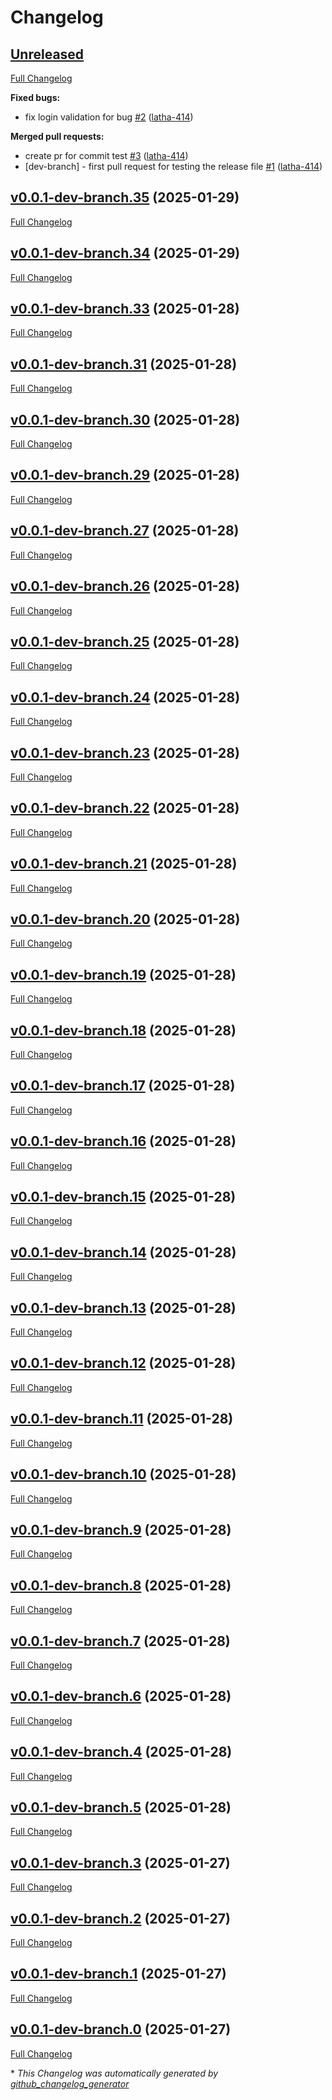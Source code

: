 # Changelog

## [Unreleased](https://github.com/latha-414/jenkins-project/tree/HEAD)

[Full Changelog](https://github.com/latha-414/jenkins-project/compare/v0.0.1-dev-branch.35...HEAD)

**Fixed bugs:**

- fix login validation for bug [\#2](https://github.com/latha-414/jenkins-project/pull/2) ([latha-414](https://github.com/latha-414))

**Merged pull requests:**

- create pr for commit test [\#3](https://github.com/latha-414/jenkins-project/pull/3) ([latha-414](https://github.com/latha-414))
- \[dev-branch\] - first pull request for testing the release file [\#1](https://github.com/latha-414/jenkins-project/pull/1) ([latha-414](https://github.com/latha-414))

## [v0.0.1-dev-branch.35](https://github.com/latha-414/jenkins-project/tree/v0.0.1-dev-branch.35) (2025-01-29)

[Full Changelog](https://github.com/latha-414/jenkins-project/compare/v0.0.1-dev-branch.34...v0.0.1-dev-branch.35)

## [v0.0.1-dev-branch.34](https://github.com/latha-414/jenkins-project/tree/v0.0.1-dev-branch.34) (2025-01-29)

[Full Changelog](https://github.com/latha-414/jenkins-project/compare/v0.0.1-dev-branch.33...v0.0.1-dev-branch.34)

## [v0.0.1-dev-branch.33](https://github.com/latha-414/jenkins-project/tree/v0.0.1-dev-branch.33) (2025-01-28)

[Full Changelog](https://github.com/latha-414/jenkins-project/compare/v0.0.1-dev-branch.31...v0.0.1-dev-branch.33)

## [v0.0.1-dev-branch.31](https://github.com/latha-414/jenkins-project/tree/v0.0.1-dev-branch.31) (2025-01-28)

[Full Changelog](https://github.com/latha-414/jenkins-project/compare/v0.0.1-dev-branch.30...v0.0.1-dev-branch.31)

## [v0.0.1-dev-branch.30](https://github.com/latha-414/jenkins-project/tree/v0.0.1-dev-branch.30) (2025-01-28)

[Full Changelog](https://github.com/latha-414/jenkins-project/compare/v0.0.1-dev-branch.29...v0.0.1-dev-branch.30)

## [v0.0.1-dev-branch.29](https://github.com/latha-414/jenkins-project/tree/v0.0.1-dev-branch.29) (2025-01-28)

[Full Changelog](https://github.com/latha-414/jenkins-project/compare/v0.0.1-dev-branch.27...v0.0.1-dev-branch.29)

## [v0.0.1-dev-branch.27](https://github.com/latha-414/jenkins-project/tree/v0.0.1-dev-branch.27) (2025-01-28)

[Full Changelog](https://github.com/latha-414/jenkins-project/compare/v0.0.1-dev-branch.26...v0.0.1-dev-branch.27)

## [v0.0.1-dev-branch.26](https://github.com/latha-414/jenkins-project/tree/v0.0.1-dev-branch.26) (2025-01-28)

[Full Changelog](https://github.com/latha-414/jenkins-project/compare/v0.0.1-dev-branch.25...v0.0.1-dev-branch.26)

## [v0.0.1-dev-branch.25](https://github.com/latha-414/jenkins-project/tree/v0.0.1-dev-branch.25) (2025-01-28)

[Full Changelog](https://github.com/latha-414/jenkins-project/compare/v0.0.1-dev-branch.24...v0.0.1-dev-branch.25)

## [v0.0.1-dev-branch.24](https://github.com/latha-414/jenkins-project/tree/v0.0.1-dev-branch.24) (2025-01-28)

[Full Changelog](https://github.com/latha-414/jenkins-project/compare/v0.0.1-dev-branch.23...v0.0.1-dev-branch.24)

## [v0.0.1-dev-branch.23](https://github.com/latha-414/jenkins-project/tree/v0.0.1-dev-branch.23) (2025-01-28)

[Full Changelog](https://github.com/latha-414/jenkins-project/compare/v0.0.1-dev-branch.22...v0.0.1-dev-branch.23)

## [v0.0.1-dev-branch.22](https://github.com/latha-414/jenkins-project/tree/v0.0.1-dev-branch.22) (2025-01-28)

[Full Changelog](https://github.com/latha-414/jenkins-project/compare/v0.0.1-dev-branch.21...v0.0.1-dev-branch.22)

## [v0.0.1-dev-branch.21](https://github.com/latha-414/jenkins-project/tree/v0.0.1-dev-branch.21) (2025-01-28)

[Full Changelog](https://github.com/latha-414/jenkins-project/compare/v0.0.1-dev-branch.20...v0.0.1-dev-branch.21)

## [v0.0.1-dev-branch.20](https://github.com/latha-414/jenkins-project/tree/v0.0.1-dev-branch.20) (2025-01-28)

[Full Changelog](https://github.com/latha-414/jenkins-project/compare/v0.0.1-dev-branch.19...v0.0.1-dev-branch.20)

## [v0.0.1-dev-branch.19](https://github.com/latha-414/jenkins-project/tree/v0.0.1-dev-branch.19) (2025-01-28)

[Full Changelog](https://github.com/latha-414/jenkins-project/compare/v0.0.1-dev-branch.18...v0.0.1-dev-branch.19)

## [v0.0.1-dev-branch.18](https://github.com/latha-414/jenkins-project/tree/v0.0.1-dev-branch.18) (2025-01-28)

[Full Changelog](https://github.com/latha-414/jenkins-project/compare/v0.0.1-dev-branch.17...v0.0.1-dev-branch.18)

## [v0.0.1-dev-branch.17](https://github.com/latha-414/jenkins-project/tree/v0.0.1-dev-branch.17) (2025-01-28)

[Full Changelog](https://github.com/latha-414/jenkins-project/compare/v0.0.1-dev-branch.16...v0.0.1-dev-branch.17)

## [v0.0.1-dev-branch.16](https://github.com/latha-414/jenkins-project/tree/v0.0.1-dev-branch.16) (2025-01-28)

[Full Changelog](https://github.com/latha-414/jenkins-project/compare/v0.0.1-dev-branch.15...v0.0.1-dev-branch.16)

## [v0.0.1-dev-branch.15](https://github.com/latha-414/jenkins-project/tree/v0.0.1-dev-branch.15) (2025-01-28)

[Full Changelog](https://github.com/latha-414/jenkins-project/compare/v0.0.1-dev-branch.14...v0.0.1-dev-branch.15)

## [v0.0.1-dev-branch.14](https://github.com/latha-414/jenkins-project/tree/v0.0.1-dev-branch.14) (2025-01-28)

[Full Changelog](https://github.com/latha-414/jenkins-project/compare/v0.0.1-dev-branch.13...v0.0.1-dev-branch.14)

## [v0.0.1-dev-branch.13](https://github.com/latha-414/jenkins-project/tree/v0.0.1-dev-branch.13) (2025-01-28)

[Full Changelog](https://github.com/latha-414/jenkins-project/compare/v0.0.1-dev-branch.12...v0.0.1-dev-branch.13)

## [v0.0.1-dev-branch.12](https://github.com/latha-414/jenkins-project/tree/v0.0.1-dev-branch.12) (2025-01-28)

[Full Changelog](https://github.com/latha-414/jenkins-project/compare/v0.0.1-dev-branch.11...v0.0.1-dev-branch.12)

## [v0.0.1-dev-branch.11](https://github.com/latha-414/jenkins-project/tree/v0.0.1-dev-branch.11) (2025-01-28)

[Full Changelog](https://github.com/latha-414/jenkins-project/compare/v0.0.1-dev-branch.10...v0.0.1-dev-branch.11)

## [v0.0.1-dev-branch.10](https://github.com/latha-414/jenkins-project/tree/v0.0.1-dev-branch.10) (2025-01-28)

[Full Changelog](https://github.com/latha-414/jenkins-project/compare/v0.0.1-dev-branch.9...v0.0.1-dev-branch.10)

## [v0.0.1-dev-branch.9](https://github.com/latha-414/jenkins-project/tree/v0.0.1-dev-branch.9) (2025-01-28)

[Full Changelog](https://github.com/latha-414/jenkins-project/compare/v0.0.1-dev-branch.8...v0.0.1-dev-branch.9)

## [v0.0.1-dev-branch.8](https://github.com/latha-414/jenkins-project/tree/v0.0.1-dev-branch.8) (2025-01-28)

[Full Changelog](https://github.com/latha-414/jenkins-project/compare/v0.0.1-dev-branch.7...v0.0.1-dev-branch.8)

## [v0.0.1-dev-branch.7](https://github.com/latha-414/jenkins-project/tree/v0.0.1-dev-branch.7) (2025-01-28)

[Full Changelog](https://github.com/latha-414/jenkins-project/compare/v0.0.1-dev-branch.6...v0.0.1-dev-branch.7)

## [v0.0.1-dev-branch.6](https://github.com/latha-414/jenkins-project/tree/v0.0.1-dev-branch.6) (2025-01-28)

[Full Changelog](https://github.com/latha-414/jenkins-project/compare/v0.0.1-dev-branch.4...v0.0.1-dev-branch.6)

## [v0.0.1-dev-branch.4](https://github.com/latha-414/jenkins-project/tree/v0.0.1-dev-branch.4) (2025-01-28)

[Full Changelog](https://github.com/latha-414/jenkins-project/compare/v0.0.1-dev-branch.5...v0.0.1-dev-branch.4)

## [v0.0.1-dev-branch.5](https://github.com/latha-414/jenkins-project/tree/v0.0.1-dev-branch.5) (2025-01-28)

[Full Changelog](https://github.com/latha-414/jenkins-project/compare/v0.0.1-dev-branch.3...v0.0.1-dev-branch.5)

## [v0.0.1-dev-branch.3](https://github.com/latha-414/jenkins-project/tree/v0.0.1-dev-branch.3) (2025-01-27)

[Full Changelog](https://github.com/latha-414/jenkins-project/compare/v0.0.1-dev-branch.2...v0.0.1-dev-branch.3)

## [v0.0.1-dev-branch.2](https://github.com/latha-414/jenkins-project/tree/v0.0.1-dev-branch.2) (2025-01-27)

[Full Changelog](https://github.com/latha-414/jenkins-project/compare/v0.0.1-dev-branch.1...v0.0.1-dev-branch.2)

## [v0.0.1-dev-branch.1](https://github.com/latha-414/jenkins-project/tree/v0.0.1-dev-branch.1) (2025-01-27)

[Full Changelog](https://github.com/latha-414/jenkins-project/compare/v0.0.1-dev-branch.0...v0.0.1-dev-branch.1)

## [v0.0.1-dev-branch.0](https://github.com/latha-414/jenkins-project/tree/v0.0.1-dev-branch.0) (2025-01-27)

[Full Changelog](https://github.com/latha-414/jenkins-project/compare/35340cb0bde90ad72379fc2401574d4eb1c83de6...v0.0.1-dev-branch.0)



\* *This Changelog was automatically generated by [github_changelog_generator](https://github.com/github-changelog-generator/github-changelog-generator)*
